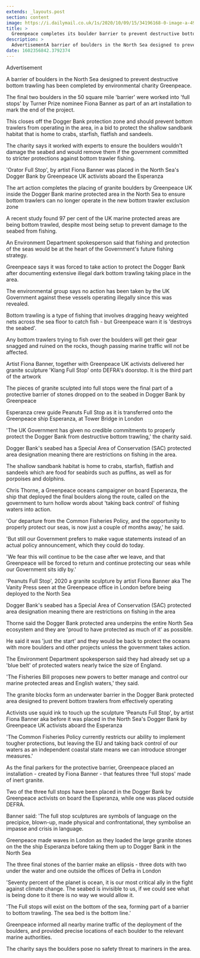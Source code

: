 ```yaml
--- 
extends: _layouts.post 
section: content 
image: https://i.dailymail.co.uk/1s/2020/10/09/15/34196168-0-image-a-49_1602255095915.jpg 
title: > 
  Greenpeace completes its boulder barrier to prevent destructive bottom trawling 
description: > 
  AdvertisementA barrier of boulders in the North Sea designed to prevent destructive bottom trawling has been completed by environmental charity Greenpeace.Greenpeace says it was forced to take action to protect the Dogger Bank after documenting extensive illegal dark bottom trawling taking place in the area.Artist Fiona Banner, together with Greenpeace UK activists delivered her granite sculpture 'Klang Full Stop' onto DEFRA's doorstop.Dogger Bank's seabed has a Special Area of Conservation (SAC) protected area designation meaning there are restrictions on fishing in the area.As the final parkers for the protective barrier, Greenpeace placed an installation - created by Fiona Banner - that features three 'full stops' made of inert granite. 
date: 1602356842.3792374 
--- 
```

Advertisement

A barrier of boulders in the North Sea designed to prevent destructive bottom trawling has been completed by environmental charity Greenpeace.

The final two boulders in the 50 square mile 'barrier' were worked into 'full stops' by Turner Prize nominee Fiona Banner as part of an art installation to mark the end of the project.

This closes off the Dogger Bank protection zone and should prevent bottom trawlers from operating in the area, in a bid to protect the shallow sandbank habitat that is home to crabs, starfish, flatfish and sandeels.

The charity says it worked with experts to ensure the boulders wouldn't damage the seabed and would remove them if the government committed to stricter protections against bottom trawler fishing.

'Orator Full Stop', by artist Fiona Banner was placed in the North Sea's Dogger Bank by Greenpeace UK activists aboard the Esperanza

The art action completes the placing of granite boulders by Greenpeace UK inside the Dogger Bank marine protected area in the North Sea to ensure bottom trawlers can no longer operate in the new bottom trawler exclusion zone

A recent study found 97 per cent of the UK marine protected areas are being bottom trawled, despite most being setup to prevent damage to the seabed from fishing.

An Environment Department spokesperson said that fishing and protection of the seas would be at the heart of the Government's future fishing strategy.

Greenpeace says it was forced to take action to protect the Dogger Bank after documenting extensive illegal dark bottom trawling taking place in the area.

The environmental group says no action has been taken by the UK Government against these vessels operating illegally since this was revealed.

Bottom trawling is a type of fishing that involves dragging heavy weighted nets across the sea floor to catch fish - but Greenpeace warn it is 'destroys the seabed'.

Any bottom trawlers trying to fish over the boulders will get their gear snagged and ruined on the rocks, though passing marine traffic will not be affected.

Artist Fiona Banner, together with Greenpeace UK activists delivered her granite sculpture 'Klang Full Stop' onto DEFRA's doorstop. It is the third part of the artwork

The pieces of granite sculpted into full stops were the final part of a protective barrier of stones dropped on to the seabed in Dogger Bank by Greenpeace

Esperanza crew guide Peanuts Full Stop as it is transferred onto the Greenpeace ship Esperanza, at Tower Bridge in London

'The UK Government has given no credible commitments to properly protect the Dogger Bank from destructive bottom trawling,' the charity said.

Dogger Bank's seabed has a Special Area of Conservation (SAC) protected area designation meaning there are restrictions on fishing in the area.

The shallow sandbank habitat is home to crabs, starfish, flatfish and sandeels which are food for seabirds such as puffins, as well as for porpoises and dolphins.

Chris Thorne, a Greenpeace oceans campaigner on board Esperanza, the ship that deployed the final boulders along the route, called on the government to turn hollow words about 'taking back control' of fishing waters into action.

'Our departure from the Common Fisheries Policy, and the opportunity to properly protect our seas, is now just a couple of months away,' he said.

'But still our Government prefers to make vague statements instead of an actual policy announcement, which they could do today.

'We fear this will continue to be the case after we leave, and that Greenpeace will be forced to return and continue protecting our seas while our Government sits idly by.'

'Peanuts Full Stop', 2020 a granite sculpture by artist Fiona Banner aka The Vanity Press seen at the Greenpeace office in London before being deployed to the North Sea

Dogger Bank's seabed has a Special Area of Conservation (SAC) protected area designation meaning there are restrictions on fishing in the area

Thorne said the Dogger Bank protected area underpins the entire North Sea ecosystem and they are 'proud to have protected as much of it' as possible.

He said it was 'just the start' and they would be back to protect the oceans with more boulders and other projects unless the government takes action.

The Environment Department spokesperson said they had already set up a 'blue belt' of protected waters nearly twice the size of England.

'The Fisheries Bill proposes new powers to better manage and control our marine protected areas and English waters,' they said.

The granite blocks form an underwater barrier in the Dogger Bank protected area designed to prevent bottom trawlers from effectively operating

Activists use squid ink to touch up the sculpture 'Peanuts Full Stop', by artist Fiona Banner aka before it was placed in the North Sea's Dogger Bank by Greenpeace UK activists aboard the Esperanza

'The Common Fisheries Policy currently restricts our ability to implement tougher protections, but leaving the EU and taking back control of our waters as an independent coastal state means we can introduce stronger measures.'

As the final parkers for the protective barrier, Greenpeace placed an installation - created by Fiona Banner - that features three 'full stops' made of inert granite.

Two of the three full stops have been placed in the Dogger Bank by Greenpeace activists on board the Esperanza, while one was placed outside DEFRA.

Banner said: 'The full stop sculptures are symbols of language on the precipice, blown-up, made physical and confrontational, they symbolise an impasse and crisis in language.

Greenpeace made waves in London as they loaded the large granite stones on the the ship Esperanza before taking them up to Dogger Bank in the North Sea

The three final stones of the barrier make an ellipsis - three dots with two under the water and one outside the offices of Defra in London

'Seventy percent of the planet is ocean, it is our most critical ally in the fight against climate change. The seabed is invisible to us, if we could see what is being done to it there is no way we would allow it.

'The Full stops will exist on the bottom of the sea, forming part of a barrier to bottom trawling. The sea bed is the bottom line.'

Greenpeace informed all nearby marine traffic of the deployment of the boulders, and provided precise locations of each boulder to the relevant marine authorities.

The charity says the boulders pose no safety threat to mariners in the area.